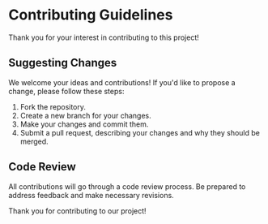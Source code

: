 # Contributing Guidelines

Thank you for your interest in contributing to this project! 

## Suggesting Changes

We welcome your ideas and contributions! If you'd like to propose a change, please follow these steps:

1. Fork the repository.
2. Create a new branch for your changes.
3. Make your changes and commit them.
4. Submit a pull request, describing your changes and why they should be merged.

## Code Review

All contributions will go through a code review process. Be prepared to address feedback and make necessary revisions.


Thank you for contributing to our project!

